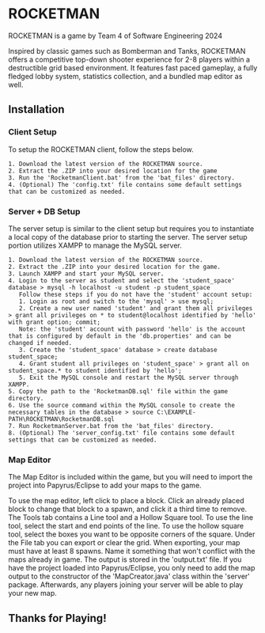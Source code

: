 # ROCKETMAN
 ROCKETMAN is a game by Team 4 of Software Engineering 2024

 Inspired by classic games such as Bomberman and Tanks, ROCKETMAN offers a competitive top-down shooter experience for 2-8 players within a destructible grid based environment. It features fast paced gameplay, a fully fledged lobby system, statistics collection, and a bundled map editor as well.

 ## Installation


### Client Setup
To setup the ROCKETMAN client, follow the steps below.
```
1. Download the latest version of the ROCKETMAN source.
2. Extract the .ZIP into your desired location for the game
3. Run the 'RocketmanClient.bat' from the 'bat_files' directory.
4. (Optional) The 'config.txt' file contains some default settings that can be customized as needed.
```
### Server + DB Setup
The server setup is similar to the client setup but requires you to instantiate a local copy of the database prior to starting the server. The server setup portion utilizes XAMPP to manage the MySQL server.
```
1. Download the latest version of the ROCKETMAN source.
2. Extract the .ZIP into your desired location for the game.
3. Launch XAMPP and start your MySQL server.
4. Login to the server as student and select the 'student_space' database > mysql -h localhost -u student -p student_space
   Follow these steps if you do not have the 'student' account setup:
   1. Login as root and switch to the 'mysql' > use mysql;
   2. Create a new user named 'student' and grant them all privileges > grant all privileges on * to student@localhost identified by 'hello' with grant option; commit;
   Note: the 'student' account with password 'hello' is the account that is configured by default in the 'db.properties' and can be changed if needed.
   3. Create the 'student_space' database > create database student_space;
   4. Grant student all privileges on 'student_space' > grant all on student_space.* to student identified by 'hello';
   5. Exit the MySQL console and restart the MySQL server through XAMPP.
5. Copy the path to the 'RocketmanDB.sql' file within the game directory.
6. Use the source command within the MySQL console to create the necessary tables in the database > source C:\EXAMPLE-PATH\ROCKETMAN\RocketmanDB.sql
7. Run RocketmanServer.bat from the 'bat_files' directory.
8. (Optional) The 'server_config.txt' file contains some default settings that can be customized as needed.
```

### Map Editor
The Map Editor is included within the game, but you will need to import the project into Papyrus/Eclipse to add your maps to the game.

To use the map editor, left click to place a block. Click an already placed block to change that block to a spawn, and click it a third time to remove. The Tools tab contains a Line tool and a Hollow Square tool. To use the line tool, select the start and end points of the line. To use the hollow square tool, select the boxes you want to be opposite corners of the square. Under the File tab you can export or clear the grid. When exporting, your map must have at least 8 spawns. Name it something that won't conflict with the maps already in game. The output is stored in the 'output.txt' file. If you have the project loaded into Papyrus/Eclipse, you only need to add the map output to the constructor of the 'MapCreator.java' class within the 'server' package. Afterwards, any players joining your server will be able to play your new map.

## Thanks for Playing!

  

